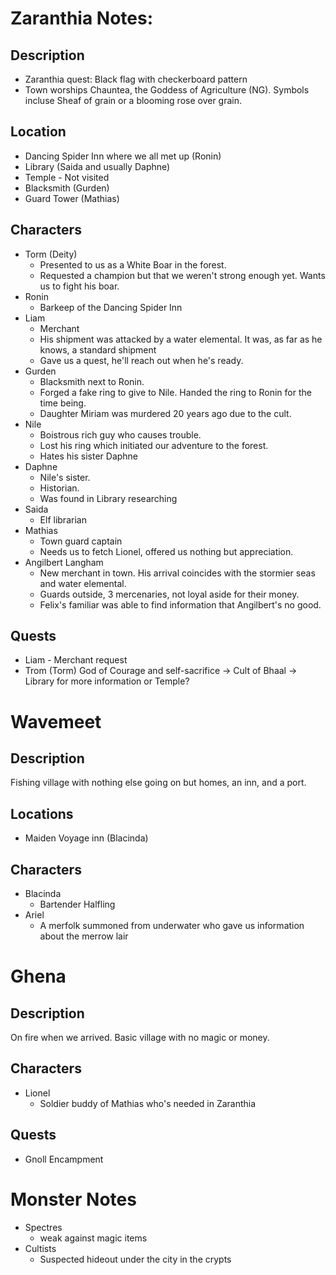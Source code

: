 # Zaranthia Notes:
## Description
- Zaranthia quest: Black flag with checkerboard pattern
- Town worships Chauntea, the Goddess of Agriculture (NG). Symbols incluse Sheaf of grain or a blooming rose over grain.

## Location
- Dancing Spider Inn where we all met up (Ronin)
- Library (Saida and usually Daphne)
- Temple - Not visited
- Blacksmith (Gurden)
- Guard Tower (Mathias)

## Characters
* Torm (Deity)
	+ Presented to us as a White Boar in the forest.
	+ Requested a champion but that we weren't strong enough yet. Wants us to fight his boar.
* Ronin
	+ Barkeep of the Dancing Spider Inn
* Liam
	+ Merchant
	+ His shipment was attacked by a water elemental. It was, as far as he knows, a standard shipment
	+ Gave us a quest, he'll reach out when he's ready.
* Gurden
	+ Blacksmith next to Ronin.
	+ Forged a fake ring to give to Nile. Handed the ring to Ronin for the time being.
	+ Daughter Miriam was murdered 20 years ago due to the cult.
* Nile
	+ Boistrous rich guy who causes trouble.
	+ Lost his ring which initiated our adventure to the forest.
	+ Hates his sister Daphne
* Daphne
	+ Nile's sister.
	+ Historian.
	+ Was found in Library researching
* Saida
	+ Elf librarian
* Mathias
	+ Town guard captain
	+ Needs us to fetch Lionel, offered us nothing but appreciation.
* Angilbert Langham
	+ New merchant in town. His arrival coincides with the stormier seas and water elemental.
	+ Guards outside, 3 mercenaries, not loyal aside for their money.
	+ Felix's familiar was able to find information that Angilbert's no good.

## Quests
* Liam - Merchant request
* Trom (Torm) God of Courage and self-sacrifice -> Cult of Bhaal -> Library for more information or Temple?

# Wavemeet
## Description
Fishing village with nothing else going on but homes, an inn, and a port.

## Locations
* Maiden Voyage inn (Blacinda)

## Characters
* Blacinda
	+ Bartender Halfling
* Ariel
	+ A merfolk summoned from underwater who gave us information about the merrow lair

# Ghena
## Description
On fire when we arrived. Basic village with no magic or money.

## Characters
* Lionel
	+ Soldier buddy of Mathias who's needed in Zaranthia

## Quests
* Gnoll Encampment

# Monster Notes
* Spectres
	+ weak against magic items
* Cultists
	+ Suspected hideout under the city in the crypts
